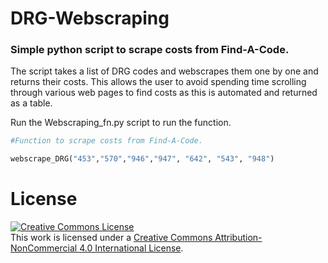 DRG-Webscraping
======================

### Simple python script to scrape costs from Find-A-Code.

The script takes a list of DRG codes and webscrapes them one by one and returns their costs. This allows the user to avoid spending time scrolling through various web pages to find costs as this is automated and returned as a table. 

Run the Webscraping_fn.py script to run the function. 

``` python
#Function to scrape costs from Find-A-Code.

webscrape_DRG("453","570","946","947", "642", "543", "948")

```
# License 

<a rel="license" href="http://creativecommons.org/licenses/by-nc/4.0/"><img alt="Creative Commons License" style="border-width:0" src="https://i.creativecommons.org/l/by-nc/4.0/88x31.png" /></a><br />This work is licensed under a <a rel="license" href="http://creativecommons.org/licenses/by-nc/4.0/">Creative Commons Attribution-NonCommercial 4.0 International License</a>.
